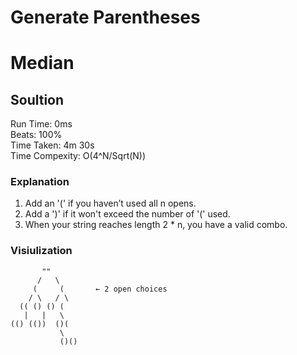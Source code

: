 
Generate Parentheses
=========
# Median
## Soultion
Run Time: 0ms      
Beats: 100%      
Time Taken: 4m 30s      
Time Compexity: O(4^N/Sqrt(N))  
### Explanation
1. Add an '(' if you haven’t used all n opens.  
2. Add a ')' if it won't exceed the number of '(' used.  
3. When your string reaches length 2 * n, you have a valid combo.  
### Visiulization
```arduino
       ""
      /   \
     (     (       ← 2 open choices
    / \   / \
  (( () () (
   |   |   \
(() (())  ()(
           \
           ()()

```
